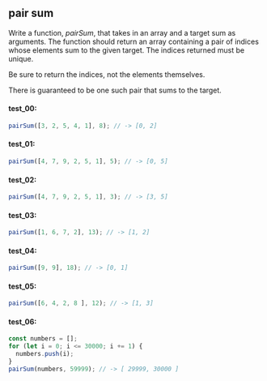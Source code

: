 ## pair sum

Write a function, _pairSum_, that takes in an array and a target sum as arguments. The function
should return an array containing a pair of indices whose elements sum to the given target. The
indices returned must be unique.

Be sure to return the indices, not the elements themselves.

There is guaranteed to be one such pair that sums to the target.

#### test_00:

```js
pairSum([3, 2, 5, 4, 1], 8); // -> [0, 2]
```

#### test_01:

```js
pairSum([4, 7, 9, 2, 5, 1], 5); // -> [0, 5]
```

#### test_02:

```js
pairSum([4, 7, 9, 2, 5, 1], 3); // -> [3, 5]
```

#### test_03:

```js
pairSum([1, 6, 7, 2], 13); // -> [1, 2]
```

#### test_04:

```js
pairSum([9, 9], 18); // -> [0, 1]
```

#### test_05:

```js
pairSum([6, 4, 2, 8 ], 12); // -> [1, 3]
```

#### test_06:

```js
const numbers = [];
for (let i = 0; i <= 30000; i += 1) {
  numbers.push(i);
}
pairSum(numbers, 59999); // -> [ 29999, 30000 ] 
```

